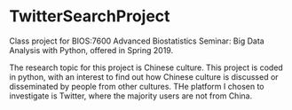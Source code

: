 # TwitterSearchProject

Class project for BIOS:7600 Advanced Biostatistics Seminar: Big Data Analysis with Python, offered in Spring 2019. 

The research topic for this project is Chinese culture. This project is coded in python, with an interest to find out how Chinese culture is discussed or disseminated by people from other cultures. THe platform I chosen to investigate is Twitter, where the majority users are not from China. 
